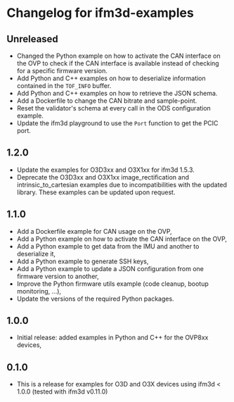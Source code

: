 # Changelog for ifm3d-examples
## Unreleased
- Changed the Python example on how to activate the CAN interface on the OVP to check if the CAN interface is available instead of checking for a specific firmware version.
- Add Python and C++ examples on how to deserialize information contained in the `TOF_INFO` buffer.
- Add Python and C++ examples on how to retrieve the JSON schema.
- Add a Dockerfile to change the CAN bitrate and sample-point.
- Reset the validator's schema at every call in the ODS configuration example.
- Update the ifm3d playground to use the `Port` function to get the PCIC port.

## 1.2.0
- Update the examples for O3D3xx and O3X1xx for ifm3d 1.5.3.
- Deprecate the O3D3xx and O3X1xx image_rectification and intrinsic_to_cartesian examples due to incompatibilities with the updated library. These examples can be updated upon request.

## 1.1.0
- Add a Dockerfile example for CAN usage on the OVP,
- Add a Python example on how to activate the CAN interface on the OVP,
- Add a Python example to get data from the IMU and another to deserialize it,
- Add a Python example to generate SSH keys,
- Add a Python example to update a JSON configuration from one firmware version to another,
- Improve the Python firmware utils example (code cleanup, bootup monitoring, ...),
- Update the versions of the required Python packages.


## 1.0.0
- Initial release: added examples in Python and C++ for the OVP8xx devices,

## 0.1.0
- This is a release for examples for O3D and O3X devices using ifm3d < 1.0.0 (tested with ifm3d v0.11.0)